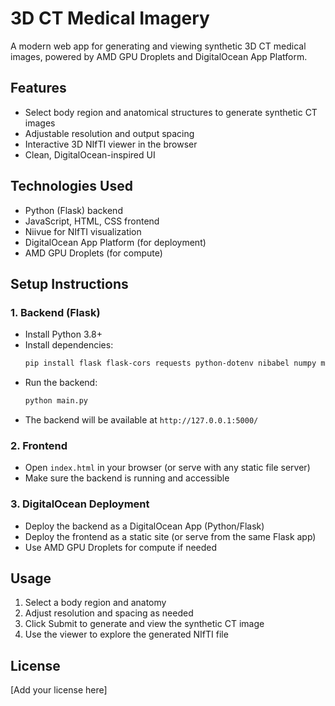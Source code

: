# 3D CT Medical Imagery

A modern web app for generating and viewing synthetic 3D CT medical images, powered by AMD GPU Droplets and DigitalOcean App Platform.

## Features
- Select body region and anatomical structures to generate synthetic CT images
- Adjustable resolution and output spacing
- Interactive 3D NIfTI viewer in the browser
- Clean, DigitalOcean-inspired UI

## Technologies Used
- Python (Flask) backend
- JavaScript, HTML, CSS frontend
- Niivue for NIfTI visualization
- DigitalOcean App Platform (for deployment)
- AMD GPU Droplets (for compute)

## Setup Instructions

### 1. Backend (Flask)
- Install Python 3.8+
- Install dependencies:
  ```bash
  pip install flask flask-cors requests python-dotenv nibabel numpy matplotlib
  ```
- Run the backend:
  ```bash
  python main.py
  ```
- The backend will be available at `http://127.0.0.1:5000/`

### 2. Frontend
- Open `index.html` in your browser (or serve with any static file server)
- Make sure the backend is running and accessible

### 3. DigitalOcean Deployment
- Deploy the backend as a DigitalOcean App (Python/Flask)
- Deploy the frontend as a static site (or serve from the same Flask app)
- Use AMD GPU Droplets for compute if needed

## Usage
1. Select a body region and anatomy
2. Adjust resolution and spacing as needed
3. Click Submit to generate and view the synthetic CT image
4. Use the viewer to explore the generated NIfTI file

## License
[Add your license here] 